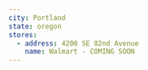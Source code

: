 ```yaml
---
city: Portland
state: oregon
stores:
  - address: 4200 SE 82nd Avenue
    name: Walmart - COMING SOON
---
```

